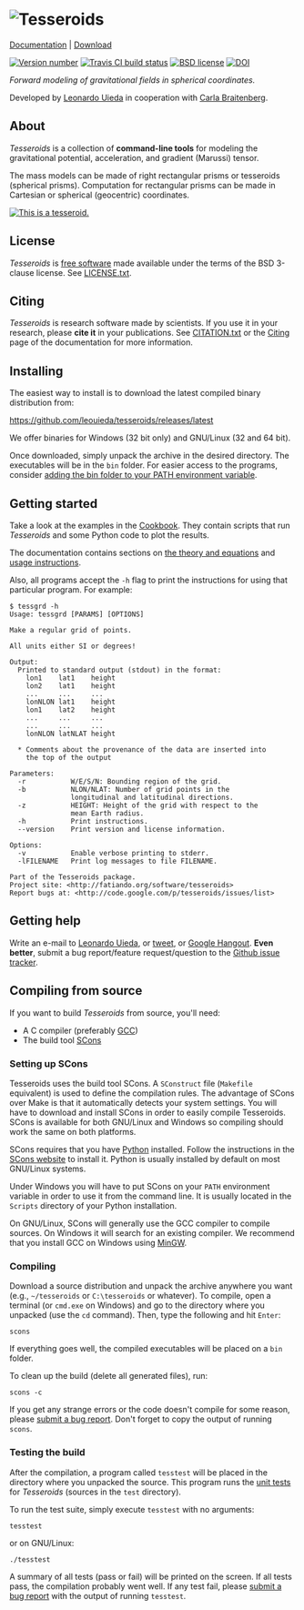 # ![Tesseroids](https://raw.githubusercontent.com/leouieda/tesseroids/master/doc/_static/banner.png)

[Documentation](http://tesseroids.leouieda.com) |
[Download](https://github.com/leouieda/tesseroids/releases)

[![Version number](http://img.shields.io/github/release/leouieda/tesseroids.svg?style=flat)](https://github.com/leouieda/tesseroids/releases)
[![Travis CI build status](http://img.shields.io/travis/leouieda/tesseroids/master.svg?style=flat)](https://travis-ci.org/leouieda/tesseroids)
[![BSD license](http://img.shields.io/badge/license-BSD-lightgrey.svg?style=flat)](https://github.com/leouieda/tesseroids/blob/master/LICENSE.txt)
[![DOI](https://zenodo.org/badge/doi/10.5281/zenodo.15800.svg)](http://dx.doi.org/10.5281/zenodo.15800)


*Forward modeling of gravitational fields in spherical coordinates.*

Developed by [Leonardo Uieda](http://www.leouieda.com)
in cooperation with [Carla Braitenberg](http://lithoflex.org/).

## About

*Tesseroids* is a collection of **command-line tools**
for modeling the gravitational potential, acceleration, and
gradient (Marussi) tensor.

The mass models can be made of right rectangular prisms or tesseroids
(spherical prisms).
Computation for rectangular prisms can be made in Cartesian or spherical
(geocentric) coordinates.

[![This is a tesseroid.](https://raw.githubusercontent.com/leouieda/tesseroids/master/doc/_static/tesseroid.png)](http://tesseroids.leouieda.com/en/latest/theory.html#what-is-a-tesseroid-anyway)

## License

*Tesseroids* is [free software](http://www.fsf.org/about/what-is-free-software)
made available under the terms of the
BSD 3-clause license.
See [LICENSE.txt](https://github.com/leouieda/tesseroids/blob/master/LICENSE.txt).

## Citing

*Tesseroids* is research software made by scientists.
If you use it in your research,
please **cite it** in your publications.
See [CITATION.txt](https://github.com/leouieda/tesseroids/blob/master/CITATION.txt)
or the [Citing](http://tesseroids.leouieda.com/en/latest/citation.html)
page of the documentation for more information.

## Installing

The easiest way to install is to download the latest compiled binary
distribution from:

https://github.com/leouieda/tesseroids/releases/latest

We offer binaries for Windows (32 bit only)
and GNU/Linux (32 and 64 bit).

Once downloaded, simply unpack the archive in the desired directory.
The executables will be in the `bin` folder.
For easier access to the programs, consider
[adding the bin folder to your PATH environment
variable](http://www.computerhope.com/issues/ch000549.htm).

## Getting started

Take a look at the examples in the
[Cookbook](http://tesseroids.leouieda.com/en/latest/cookbook.html).
They contain scripts that run *Tesseroids* and some Python code to plot the
results.

The documentation contains sections on
[the theory and equations](http://tesseroids.leouieda.com/en/latest/theory.html)
and [usage instructions](http://tesseroids.leouieda.com/en/latest/usage.html).

Also, all programs accept the `-h` flag to print the instructions for using
that particular program. For example:

    $ tessgrd -h
    Usage: tessgrd [PARAMS] [OPTIONS]

    Make a regular grid of points.

    All units either SI or degrees!

    Output:
      Printed to standard output (stdout) in the format:
        lon1    lat1    height
        lon2    lat1    height
        ...     ...     ...
        lonNLON lat1    height
        lon1    lat2    height
        ...     ...     ...
        ...     ...     ...
        lonNLON latNLAT height

      * Comments about the provenance of the data are inserted into
        the top of the output

    Parameters:
      -r           W/E/S/N: Bounding region of the grid.
      -b           NLON/NLAT: Number of grid points in the
                   longitudinal and latitudinal directions.
      -z           HEIGHT: Height of the grid with respect to the
                   mean Earth radius.
      -h           Print instructions.
      --version    Print version and license information.

    Options:
      -v           Enable verbose printing to stderr.
      -lFILENAME   Print log messages to file FILENAME.

    Part of the Tesseroids package.
    Project site: <http://fatiando.org/software/tesseroids>
    Report bugs at: <http://code.google.com/p/tesseroids/issues/list>


## Getting help

Write an e-mail to [Leonardo Uieda](http://www.leouieda.com/),
or [tweet](https://twitter.com/leouieda),
or [Google Hangout](https://plus.google.com/+LeonardoUieda).
**Even better**, submit a bug report/feature request/question to the
[Github issue tracker](https://github.com/leouieda/tesseroids/issues).

## Compiling from source

If you want to build *Tesseroids* from source, you'll need:

* A C compiler (preferably [GCC](http://gcc.gnu.org))
* The build tool [SCons](http://www.scons.org/)

### Setting up SCons

Tesseroids uses the build tool SCons.
A `SConstruct` file (`Makefile` equivalent)
is used to define the compilation rules.
The advantage of SCons over Make is that it automatically detects your system
settings.
You will have to download and install SCons
in order to easily compile Tesseroids.
SCons is available for both GNU/Linux and Windows
so compiling should work the same on both platforms.

SCons requires that you have [Python](http://www.python.org) installed.
Follow the instructions in the [SCons website](http://www.scons.org/)
to install it.
Python is usually installed by default on most GNU/Linux systems.

Under Windows you will have to put SCons on
your `PATH` environment variable
in order to use it from the command line.
It is usually located in the `Scripts` directory of your Python installation.

On GNU/Linux, SCons will generally use
the GCC compiler to compile sources.
On Windows it will search for an existing compiler.
We recommend that you install GCC on Windows using
[MinGW](http://mingw.org/).

### Compiling

Download a source distribution and
unpack the archive anywhere you want
(e.g., `~/tesseroids` or `C:\tesseroids` or whatever).
To compile,
open a terminal (or `cmd.exe` on Windows)
and go to the directory where you unpacked (use the `cd` command).
Then, type the following and hit `Enter`:

    scons

If everything goes well, the compiled executables will be placed on a `bin`
folder.

To clean up the build (delete all generated files), run:

    scons -c

If you get any strange errors or the code doesn't compile for some reason,
please [submit a bug report](https://github.com/leouieda/tesseroids/issues).
Don't forget to copy the output of running `scons`.

### Testing the build

After the compilation,
a program called `tesstest`
will be placed in the directory where you unpacked the source.
This program runs the [unit tests](https://en.wikipedia.org/wiki/Unit_testing)
for *Tesseroids* (sources in the `test` directory).

To run the test suite, simply execute `tesstest` with no arguments:

    tesstest

or on GNU/Linux:

    ./tesstest

A summary of all tests (pass or fail) will be printed on the screen.
If all tests pass,
the compilation probably went well.
If any test fail,
please [submit a bug report](https://github.com/leouieda/tesseroids/issues)
with the output of running `tesstest`.
